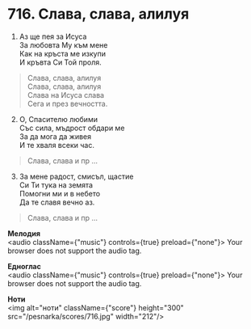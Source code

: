 # 716. Слава, слава, алилуя

1. Аз ще пея за Исуса  
За любовта Му към мене  
Как на кръста ме изкупи  
И кръвта Си Той проля.  

> Слава, слава, алилуя  
> Слава, слава, алилуя  
> Слава на Исуса слава  
> Сега и през вечността.  

2. О, Спасителю любими  
Със сила, мъдрост обдари ме  
За да мога да живея  
И те хваля всеки час.  

> Слава, слава и пр ...  

3. За мене радост, смисъл, щастие  
Си Ти тука на земята  
Помогни ми и в небето  
Да те славя вечно аз.  

> Слава, слава и пр ...

**Мелодия**  
<audio className={"music"} controls={true} preload={"none"}>
    <source src="/pesnarka/mp3/716.mp3" type="audio/mpeg"/>
    Your browser does not support the audio tag.
</audio>

**Едноглас**  
<audio className={"music"} controls={true} preload={"none"}>
    <source src="/pesnarka/transp/716.mp3" type="audio/mpeg"/>
    Your browser does not support the audio tag.
</audio>

**Ноти**  
<img alt="ноти" className={"score"} height="300" src="/pesnarka/scores/716.jpg" width="212"/>

